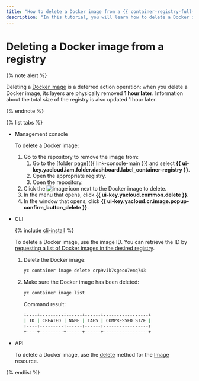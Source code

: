 ```yaml
---
title: "How to delete a Docker image from a {{ container-registry-full-name }} registry"
description: "In this tutorial, you will learn how to delete a Docker image from a {{ container-registry-full-name }} registry."
---
```


# Deleting a Docker image from a registry

{% note alert %}

Deleting a [Docker image](../../concepts/docker-image.md) is a deferred action operation: when you delete a Docker image, its layers are physically removed **1 hour later**. Information about the total size of the registry is also updated 1 hour later.

{% endnote %}

{% list tabs %}

- Management console

  To delete a Docker image:
  1. Go to the repository to remove the image from:
     1. Go to the [folder page]({{ link-console-main }}) and select **{{ ui-key.yacloud.iam.folder.dashboard.label_container-registry }}**.
     1. Open the appropriate registry.
     1. Open the repository.
  1. Click the ![image](../../../_assets/horizontal-ellipsis.svg) icon next to the Docker image to delete.
  1. In the menu that opens, click **{{ ui-key.yacloud.common.delete }}**.
  1. In the window that opens, click **{{ ui-key.yacloud.cr.image.popup-confirm_button_delete }}**.

- CLI

  {% include [cli-install](../../../_includes/cli-install.md) %}

  To delete a Docker image, use the image ID. You can retrieve the ID by [requesting a list of Docker images in the desired registry](docker-image-list.md#docker-image-list).
  1. Delete the Docker image:

     ```bash
     yc container image delete crp9vik7sgeco7emq743
     ```

  1. Make sure the Docker image has been deleted:

     ```bash
     yc container image list
     ```

     Command result:

     ```bash
     +----+---------+------+------+-----------------+
     | ID | CREATED | NAME | TAGS | COMPRESSED SIZE |
     +----+---------+------+------+-----------------+
     +----+---------+------+------+-----------------+
     ```

- API

  To delete a Docker image, use the [delete](../../api-ref/Image/delete.md) method for the [Image](../../api-ref/Image/) resource.

{% endlist %}